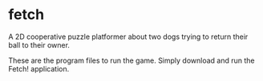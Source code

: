 # fetch
A 2D cooperative puzzle platformer about two dogs trying to return their ball to their owner.

These are the program files to run the game. Simply download and run the Fetch! application.